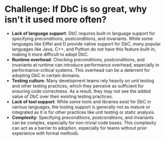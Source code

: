 # Challenge: If DbC is so great, why isn't it used more often?

- **Lack of language support**: DbC requires built-in language support for specifying preconditions, postconditions, and invariants. While some languages like Eiffel and D provide native support for DbC, many popular languages like Java, C++, and Python do not have this feature built-in, making it more difficult to adopt DbC.
- **Runtime overhead**: Checking preconditions, postconditions, and invariants at runtime can introduce performance overhead, especially in performance-critical systems. This overhead can be a deterrent for adopting DbC in certain domains.
- **Testing culture**: Many development teams rely heavily on unit testing and other testing practices, which they perceive as sufficient for ensuring code correctness. As a result, they may not see the added value of DbC over their existing testing practices.
- **Lack of tool support**: While some tools and libraries exist for DbC in various languages, the tooling support is generally not as mature or integrated as it is for other practices like unit testing or static analysis.
- **Complexity**: Specifying preconditions, postconditions, and invariants can be complex, especially for non-trivial code bases. This complexity can act as a barrier to adoption, especially for teams without prior experience with formal methods.